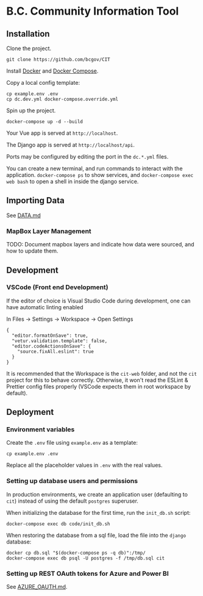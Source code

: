 # B.C. Community Information Tool

## Installation

Clone the project.

```
git clone https://github.com/bcgov/CIT
```

Install [Docker](https://docs.docker.com/engine/install/ubuntu/) and [Docker Compose](https://docs.docker.com/compose/install/).

Copy a local config template:

```
cp example.env .env
cp dc.dev.yml docker-compose.override.yml
```

Spin up the project.

```
docker-compose up -d --build
```

Your Vue app is served at `http://localhost`.

The Django app is served at `http://localhost/api`.

Ports may be configured by editing the port in the `dc.*.yml` files.

You can create a new terminal, and run commands to interact with the application. `docker-compose ps` to show services, and `docker-compose exec web bash` to open a shell in inside the django service.

## Importing Data

See [DATA.md](DATA.md)

### MapBox Layer Management

TODO: Document mapbox layers and indicate how data were sourced, and how to update them.

## Development

### VSCode (Front end Development)

If the editor of choice is Visual Studio Code during development, one can have automatic linting enabled

In Files -> Settings -> Workspace -> Open Settings
```
{
  "editor.formatOnSave": true,
  "vetur.validation.template": false,
  "editor.codeActionsOnSave": {
    "source.fixAll.eslint": true
  }
}
```

It is recommended that the Workspace is the `cit-web` folder, and not the `cit` project for this to behave correctly. Otherwise, it won't read the ESLint & Prettier config files properly (VSCode expects them in root workspace by default).

## Deployment

### Environment variables

Create the `.env` file using `example.env` as a template:
```
cp example.env .env
```

Replace all the placeholder values in `.env` with the real values.

### Setting up database users and permissions

In production environments, we create an application user (defaulting to `cit`) instead of using the default `postgres` superuser.

When initializing the database for the first time, run the `init_db.sh` script:
```
docker-compose exec db code/init_db.sh
```

When restoring the database from a sql file, load the file into the `django` database:
```
docker cp db.sql "$(docker-compose ps -q db)":/tmp/
docker-compose exec db psql -U postgres -f /tmp/db.sql cit
```


### Setting up REST OAuth tokens for Azure and Power BI

See [AZURE_OAUTH.md](AZURE_OAUTH.md).
